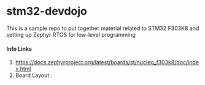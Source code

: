 # stm32-devdojo

This is a sample repo to put together material related to STM32 F303K8 and setting up Zephyr RTOS for low-level programming

#### Info Links

1. https://docs.zephyrproject.org/latest/boards/st/nucleo_f303k8/doc/index.html
2. Board Layout : 

